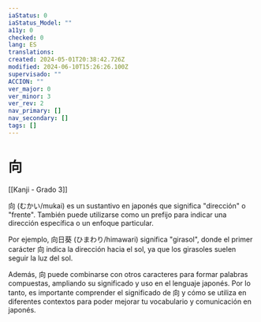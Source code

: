 ```yaml
---
iaStatus: 0
iaStatus_Model: ""
a11y: 0
checked: 0
lang: ES
translations: 
created: 2024-05-01T20:38:42.726Z
modified: 2024-06-10T15:26:26.100Z
supervisado: ""
ACCION: ""
ver_major: 0
ver_minor: 3
ver_rev: 2
nav_primary: []
nav_secondary: []
tags: []
---
```

# 向

[[Kanji - Grado 3]]

向 (むかい/mukai) es un sustantivo en japonés que significa "dirección" o "frente". También puede utilizarse como un prefijo para indicar una dirección específica o un enfoque particular.

Por ejemplo, 向日葵 (ひまわり/himawari) significa "girasol", donde el primer carácter 向 indica la dirección hacia el sol, ya que los girasoles suelen seguir la luz del sol.

Además, 向 puede combinarse con otros caracteres para formar palabras compuestas, ampliando su significado y uso en el lenguaje japonés. Por lo tanto, es importante comprender el significado de 向 y cómo se utiliza en diferentes contextos para poder mejorar tu vocabulario y comunicación en japonés.
